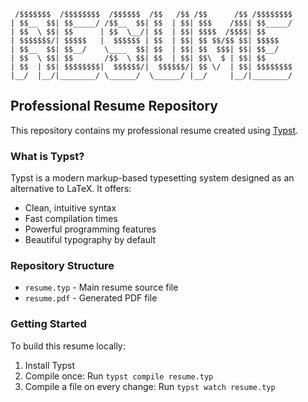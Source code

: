 ```
 /$$$$$$$  /$$$$$$$$  /$$$$$$  /$$   /$$ /$$      /$$ /$$$$$$$$
| $$__  $$| $$_____/ /$$__  $$| $$  | $$| $$$    /$$$| $$_____/
| $$  \ $$| $$      | $$  \__/| $$  | $$| $$$$  /$$$$| $$      
| $$$$$$$/| $$$$$   |  $$$$$$ | $$  | $$| $$ $$/$$ $$| $$$$$   
| $$__  $$| $$__/    \____  $$| $$  | $$| $$  $$$| $$| $$__/   
| $$  \ $$| $$       /$$  \ $$| $$  | $$| $$\  $ | $$| $$      
| $$  | $$| $$$$$$$$|  $$$$$$/|  $$$$$$/| $$ \/  | $$| $$$$$$$$
|__/  |__/|________/ \______/  \______/ |__/     |__/|________/
```                                                            
                                                               
                                                                                                                                                                                            
                                                                                                                                                                                                                                                                 
## Professional Resume Repository

This repository contains my professional resume created using [Typst](https://typst.app/).

### What is Typst?

Typst is a modern markup-based typesetting system designed as an alternative to LaTeX. It offers:

- Clean, intuitive syntax
- Fast compilation times
- Powerful programming features
- Beautiful typography by default

### Repository Structure

- `resume.typ` - Main resume source file
- `resume.pdf` - Generated PDF file

### Getting Started

To build this resume locally:
1. Install Typst
2. Compile once: Run `typst compile resume.typ`
3. Compile a file on every change: Run `typst watch resume.typ`
